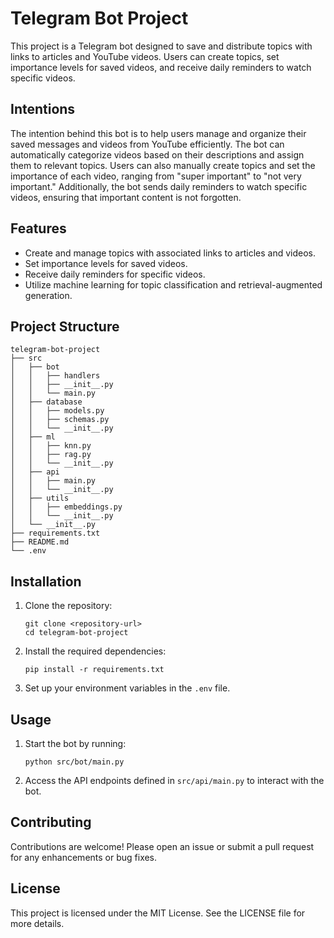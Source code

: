 # Telegram Bot Project

This project is a Telegram bot designed to save and distribute topics with links to articles and YouTube videos. Users can create topics, set importance levels for saved videos, and receive daily reminders to watch specific videos.

## Intentions

The intention behind this bot is to help users manage and organize their saved messages and videos from YouTube efficiently. The bot can automatically categorize videos based on their descriptions and assign them to relevant topics. Users can also manually create topics and set the importance of each video, ranging from "super important" to "not very important." Additionally, the bot sends daily reminders to watch specific videos, ensuring that important content is not forgotten.

## Features

- Create and manage topics with associated links to articles and videos.
- Set importance levels for saved videos.
- Receive daily reminders for specific videos.
- Utilize machine learning for topic classification and retrieval-augmented generation.

## Project Structure

```
telegram-bot-project
├── src
│   ├── bot
│   │   ├── handlers
│   │   ├── __init__.py
│   │   └── main.py
│   ├── database
│   │   ├── models.py
│   │   ├── schemas.py
│   │   └── __init__.py
│   ├── ml
│   │   ├── knn.py
│   │   ├── rag.py
│   │   └── __init__.py
│   ├── api
│   │   ├── main.py
│   │   └── __init__.py
│   ├── utils
│   │   ├── embeddings.py
│   │   └── __init__.py
│   └── __init__.py
├── requirements.txt
├── README.md
└── .env
```

## Installation

1. Clone the repository:
   ```
   git clone <repository-url>
   cd telegram-bot-project
   ```

2. Install the required dependencies:
   ```
   pip install -r requirements.txt
   ```

3. Set up your environment variables in the `.env` file.

## Usage

1. Start the bot by running:
   ```
   python src/bot/main.py
   ```

2. Access the API endpoints defined in `src/api/main.py` to interact with the bot.

## Contributing

Contributions are welcome! Please open an issue or submit a pull request for any enhancements or bug fixes.

## License

This project is licensed under the MIT License. See the LICENSE file for more details.